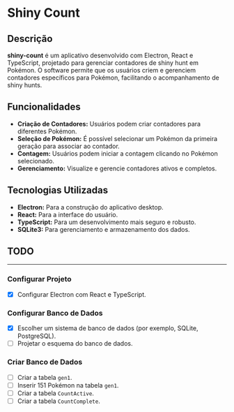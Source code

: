 # Shiny Count

## Descrição

**shiny-count** é um aplicativo desenvolvido com Electron, React e TypeScript, projetado para gerenciar contadores de shiny hunt em Pokémon. O software permite que os usuários criem e gerenciem contadores específicos para Pokémon, facilitando o acompanhamento de shiny hunts.

## Funcionalidades

- **Criação de Contadores:** Usuários podem criar contadores para diferentes Pokémon.
- **Seleção de Pokémon:** É possível selecionar um Pokémon da primeira geração para associar ao contador.
- **Contagem:** Usuários podem iniciar a contagem clicando no Pokémon selecionado.
- **Gerenciamento:** Visualize e gerencie contadores ativos e completos.

## Tecnologias Utilizadas

- **Electron:** Para a construção do aplicativo desktop.
- **React:** Para a interface do usuário.
- **TypeScript:** Para um desenvolvimento mais seguro e robusto.
- **SQLite3:** Para gerenciamento e armazenamento dos dados.

## TODO
---
### Configurar Projeto
- [x] Configurar Electron com React e TypeScript.
### Configurar Banco de Dados
- [x] Escolher um sistema de banco de dados (por exemplo, SQLite, PostgreSQL).
- [ ] Projetar o esquema do banco de dados.
### Criar Banco de Dados
- [ ] Criar a tabela `gen1`.
- [ ] Inserir 151 Pokémon na tabela `gen1`.
- [ ] Criar a tabela `CountActive`.
- [ ] Criar a tabela `CountComplete`.
